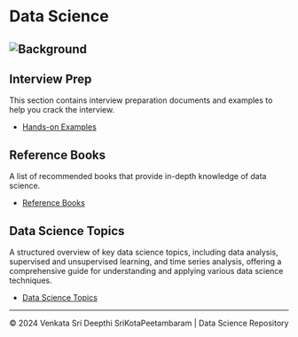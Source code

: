 # Data Science

## ![Background](https://logicmojo.com/assets/dist/new_pages/images/data-science-intro.gif)

## Interview Prep
This section contains interview preparation documents and examples to help you crack the interview.

- [Hands-on Examples](https://github.com/SKPVenkataSDeepthi/Data-Science/tree/main/Interview%20Prep)

## Reference Books
A list of recommended books that provide in-depth knowledge of data science.

- [Reference Books](https://github.com/SKPVenkataSDeepthi/Data-Science/tree/main/Ref.%20Books)

## Data Science Topics
A structured overview of key data science topics, including data analysis, supervised and unsupervised learning, and time series analysis, offering a comprehensive guide for understanding and applying various data science techniques. 
- [Data Science Topics](https://github.com/SKPVenkataSDeepthi/Data-Science/tree/main/Data%20Science%20Topics)

---

<p align="center">&copy; 2024 Venkata Sri Deepthi SriKotaPeetambaram | Data Science Repository</p>
